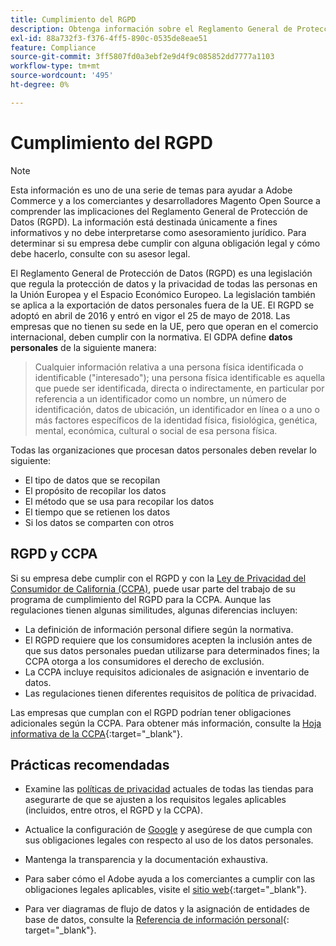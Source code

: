 ```yaml
---
title: Cumplimiento del RGPD
description: Obtenga información sobre el Reglamento General de Protección de Datos (RGPD), que es una legislación que regula la protección de datos y la privacidad de todas las personas en la Unión Europea y el Espacio Económico Europeo.
exl-id: 88a732f3-f376-4ff5-890c-0535de8eae51
feature: Compliance
source-git-commit: 3ff5807fd0a3ebf2e9d4f9c085852dd7777a1103
workflow-type: tm+mt
source-wordcount: '495'
ht-degree: 0%

---
```


# Cumplimiento del RGPD

>[!NOTE]
>
>Esta información es uno de una serie de temas para ayudar a Adobe Commerce y a los comerciantes y desarrolladores Magento Open Source a comprender las implicaciones del Reglamento General de Protección de Datos (RGPD). La información está destinada únicamente a fines informativos y no debe interpretarse como asesoramiento jurídico. Para determinar si su empresa debe cumplir con alguna obligación legal y cómo debe hacerlo, consulte con su asesor legal.

El Reglamento General de Protección de Datos (RGPD) es una legislación que regula la protección de datos y la privacidad de todas las personas en la Unión Europea y el Espacio Económico Europeo. La legislación también se aplica a la exportación de datos personales fuera de la UE. El RGPD se adoptó en abril de 2016 y entró en vigor el 25 de mayo de 2018. Las empresas que no tienen su sede en la UE, pero que operan en el comercio internacional, deben cumplir con la normativa. El GDPA define **datos personales** de la siguiente manera:

>Cualquier información relativa a una persona física identificada o identificable (&quot;interesado&quot;); una persona física identificable es aquella que puede ser identificada, directa o indirectamente, en particular por referencia a un identificador como un nombre, un número de identificación, datos de ubicación, un identificador en línea o a uno o más factores específicos de la identidad física, fisiológica, genética, mental, económica, cultural o social de esa persona física.

Todas las organizaciones que procesan datos personales deben revelar lo siguiente:

- El tipo de datos que se recopilan
- El propósito de recopilar los datos
- El método que se usa para recopilar los datos
- El tiempo que se retienen los datos
- Si los datos se comparten con otros

## RGPD y CCPA

Si su empresa debe cumplir con el RGPD y con la [Ley de Privacidad del Consumidor de California (CCPA)](../getting-started/compliance-ccpa.md), puede usar parte del trabajo de su programa de cumplimiento del RGPD para la CCPA. Aunque las regulaciones tienen algunas similitudes, algunas diferencias incluyen:

- La definición de información personal difiere según la normativa.
- El RGPD requiere que los consumidores acepten la inclusión antes de que sus datos personales puedan utilizarse para determinados fines; la CCPA otorga a los consumidores el derecho de exclusión.
- La CCPA incluye requisitos adicionales de asignación e inventario de datos.
- Las regulaciones tienen diferentes requisitos de política de privacidad.

Las empresas que cumplan con el RGPD podrían tener obligaciones adicionales según la CCPA. Para obtener más información, consulte la [Hoja informativa de la CCPA][3]{:target=&quot;_blank&quot;}.

## Prácticas recomendadas

- Examine las [políticas de privacidad](../getting-started/privacy-policy.md) actuales de todas las tiendas para asegurarte de que se ajusten a los requisitos legales aplicables (incluidos, entre otros, el RGPD y la CCPA).

- Actualice la configuración de [Google](../merchandising-promotions/google-tools.md#google-privacy-settings) y asegúrese de que cumpla con sus obligaciones legales con respecto al uso de los datos personales.

- Mantenga la transparencia y la documentación exhaustiva.

- Para saber cómo el Adobe ayuda a los comerciantes a cumplir con las obligaciones legales aplicables, visite el [sitio web][1]{:target=&quot;_blank&quot;}.

- Para ver diagramas de flujo de datos y la asignación de entidades de base de datos, consulte la [Referencia de información personal][2]{: target=&quot;_blank&quot;}.

[1]: https://business.adobe.com/es/privacy/general-data-protection-regulation.html
[2]: https://experienceleague.adobe.com/docs/commerce-operations/security-and-compliance/reference/data-m2.html?lang=es
[3]: https://oag.ca.gov/system/files/attachments/press_releases/CCPA%20Fact%20Sheet%20%2800000002%29.pdf
